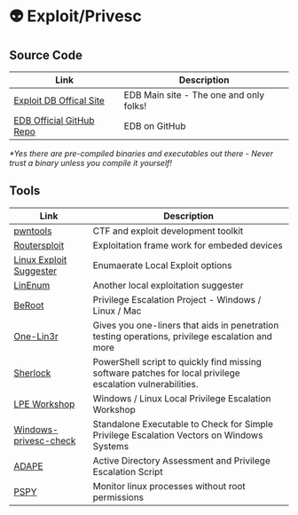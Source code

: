 # :alien: Exploit/Privesc

## Source Code

Link | Description
-|-
[Exploit DB Offical Site](https://www.exploit-db.com/) | EDB Main site - The one and only folks!
[EDB Official GitHub Repo](https://github.com/offensive-security/exploitdb) | EDB on GitHub
*\*Yes there are pre-compiled binaries and executables out there - Never trust a binary unless you compile it yourself!*

## Tools

Link | Description
-|-
[pwntools](https://github.com/Gallopsled/pwntools) | CTF and exploit development toolkit
[Routersploit](https://github.com/threat9/routersploit) | Exploitation frame work for embeded devices
[Linux Exploit Suggester](https://github.com/mzet-/linux-exploit-suggester) | Enumaerate Local Exploit options
[LinEnum](https://github.com/rebootuser/LinEnum) | Another local exploitation suggester
[BeRoot](https://github.com/AlessandroZ/BeRoot) | Privilege Escalation Project - Windows / Linux / Mac
[One-Lin3r](https://github.com/D4Vinci/One-Lin3r) | Gives you one-liners that aids in penetration testing operations, privilege escalation and more
[Sherlock](https://github.com/rasta-mouse/Sherlock) | PowerShell script to quickly find missing software patches for local privilege escalation vulnerabilities.
[LPE Workshop](https://github.com/sagishahar/lpeworkshop) | Windows / Linux Local Privilege Escalation Workshop
[Windows-privesc-check](https://github.com/pentestmonkey/windows-privesc-check) | Standalone Executable to Check for Simple Privilege Escalation Vectors on Windows Systems
[ADAPE](https://github.com/hausec/ADAPE-Script) | Active Directory Assessment and Privilege Escalation Script
[PSPY](https://github.com/DominicBreuker/pspy) | Monitor linux processes without root permissions
